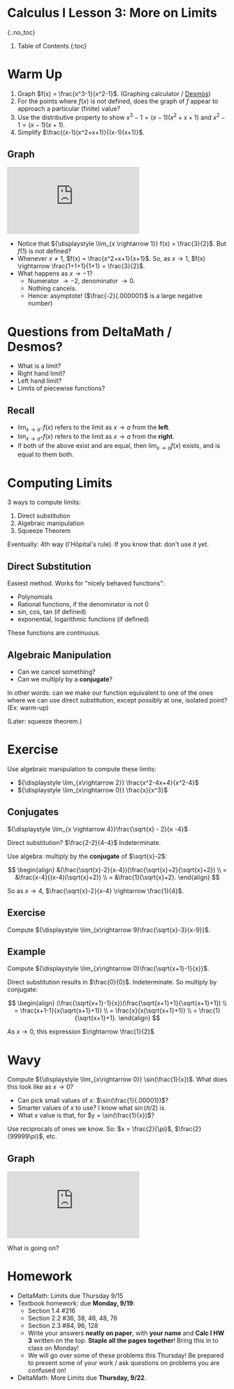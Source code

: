 # Calculus I Lesson 3: More on Limits
{:.no_toc}

1. Table of Contents
{:toc}

# Warm Up

1. Graph $f(x) = \frac{x^3-1}{x^2-1}$. (Graphing calculator / [Desmos](https://www.desmos.com/calculator))
2. For the points where $f(x)$ is not defined, does the graph of $f$ appear to approach a particular (finite) value?
3. Use the distributive property to show $x^3 - 1 = (x-1)(x^2+x+1)$ and $x^2 - 1 = (x-1)(x+1)$.
4. Simplify $\frac{(x-1)(x^2+x+1)}{(x-1)(x+1)}$.

## Graph

<div class="desmos-container">
<iframe src="https://www.desmos.com/calculator/rttwwnfnin?embed" style="border: 1px solid #ccc" frameborder=0></iframe>
</div>

* Notice that ${\displaystyle \lim_{x \rightarrow 1}} f(x) = \frac{3}{2}$. But $f(1)$ is not defined?
* Whenever $x \neq 1$, $f(x) = \frac{x^2+x+1}{x+1}$. So, as $x \rightarrow 1$, $f(x) \rightarrow \frac{1+1+1}{1+1} = \frac{3}{2}$.
* What happens as $x \rightarrow -1$?
  * Numerator $\rightarrow -2$, denominator $\rightarrow 0$.
  * Nothing cancels.
  * Hence: asymptote! ($\frac{-2}{.000001}$ is a large negative number)

# Questions from DeltaMath / Desmos?

* What is a limit?
* Right hand limit?
* Left hand limit?
* Limits of piecewise functions?

## Recall

* ${\displaystyle\lim_{x\rightarrow a^-}} f(x)$ refers to the limit as $x \rightarrow a$ from the **left**.
* ${\displaystyle\lim_{x\rightarrow a^+}} f(x)$ refers to the limit as $x \rightarrow a$ from the **right**.
* If both of the above exist and are equal, then ${\displaystyle \lim_{x\rightarrow a}}f(x)$ exists, and is equal to them both.

# Computing Limits

3 ways to compute limits:

1. Direct substitution
2. Algebraic manipulation
3. Squeeze Theorem

Eventually: 4th way (l'Hôpital's rule). If you know that: don't use it yet.

## Direct Substitution

Easiest method. Works for "nicely behaved functions":

* Polynomials
* Rational functions, if the denominator is not 0
* sin, cos, tan (if defined)
* exponential, logarithmic functions (if defined)

These functions are *continuous*.

## Algebraic Manipulation

* Can we cancel something?
* Can we multiply by a **conjugate**?

In other words: can we make our function equivalent to one of the ones where we can use direct substitution, except possibly at one, isolated point? (Ex: warm-up)

(Later: squeeze theorem.)

# Exercise

Use algebraic manipulation to compute these limits:

* ${\displaystyle \lim_{x\rightarrow 2}} \frac{x^2-4x+4}{x^2-4}$
* ${\displaystyle \lim_{x\rightarrow 0}} \frac{x}{x^3}$

## Conjugates

${\displaystyle \lim_{x \rightarrow 4}}\frac{\sqrt{x} - 2}{x -4}$

Direct substitution? $\frac{2-2}{4-4}$ Indeterminate.

Use algebra: multiply by the **conjugate** of $\sqrt{x}-2$:

$$
\begin{align}
&(\frac{\sqrt{x}-2}{x-4})(\frac{\sqrt{x}+2}{\sqrt{x}+2}) \\
= &\frac{x-4}{(x-4)(\sqrt{x}+2)} \\
= &\frac{1}{\sqrt{x}+2}.
\end{align}
$$

So as $x \rightarrow 4$, $\frac{\sqrt{x}-2}{x-4} \rightarrow \frac{1}{4}$.

## Exercise

Compute ${\displaystyle \lim_{x\rightarrow 9}\frac{\sqrt{x}-3}{x-9}}$.

## Example

Compute ${\displaystyle \lim_{x\rightarrow 0}\frac{\sqrt{x+1}-1}{x}}$.

Direct substitution results in $\frac{0}{0}$. Indeterminate. So multiply by conjugate:

$$
\begin{align}
(\frac{\sqrt{x+1}-1}{x})(\frac{\sqrt{x+1}+1}{\sqrt{x+1}+1}) \\
= \frac{x+1-1}{x(\sqrt{x+1}+1)} \\
= \frac{x}{x(\sqrt{x+1}+1)} \\
= \frac{1}{\sqrt{x+1}+1}.
\end{align}
$$

As $x \rightarrow 0$, this expression $\rightarrow \frac{1}{2}$

# Wavy

Compute ${\displaystyle \lim_{x\rightarrow 0}} \sin(\frac{1}{x})$. What does this look like as $x \rightarrow 0$?

* Can pick small values of $x$: $\sin(\frac{1}{.00001})$?
* Smarter values of $x$ to use? I know what $\sin(\pi/2)$ is.
* What $x$ value is that, for $y = \sin(\frac{1}{x})$?

Use reciprocals of ones we know. So: $x = \frac{2}{\pi}$, $\frac{2}{99999\pi}$, etc.

## Graph

<div class="desmos-container">
<iframe src="https://www.desmos.com/calculator/lxokjy0bdk?embed" style="border: 1px solid #ccc" frameborder=0></iframe>
</div>

What is going on?

# Homework

* DeltaMath: Limits due Thursday 9/15
* Textbook homework: due **Monday, 9/19**:
  * Section 1.4 #216
  * Section 2.2 #36, 38, 46, 48, 76
  * Section 2.3 #84, 96, 128
  * Write your answers **neatly on paper**, with **your name** and **Calc I HW 3** written on the top. **Staple all the pages together**! Bring this in to class on Monday!
  * We will go over some of these problems this Thursday! Be prepared to present some of your work / ask questions on problems you are confused on!
* DeltaMath: More Limits due **Thursday, 9/22**.
